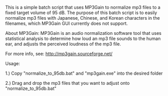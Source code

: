 This is a simple batch script that uses MP3Gain to normalize mp3 files to a fixed target volume of 95 dB. The purpose of this batch script is to easily normalize mp3 files with Japanese, Chinese, and Korean characters in the filenames, which MP3Gain GUI currently does not support.

About MP3Gain: MP3Gain is an audio normalization software tool that uses statistical analysis to determine how loud an mp3 file sounds to the human ear, and adjusts the perceived loudness of the mp3 file.

For more info, see: http://mp3gain.sourceforge.net/

Usage:

1.) Copy "normalize_to_95db.bat" and "mp3gain.exe" into the desired folder

2.) Drag and drop the mp3 files that you want to adjust onto "normalize_to_95db.bat"
